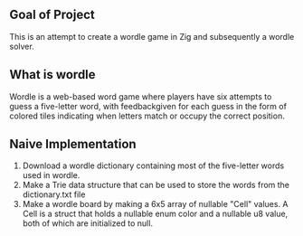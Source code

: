 ## Goal of Project
This is an attempt to create a wordle game in Zig and subsequently a wordle solver.

## What is wordle
Wordle is a web-based word game where players have six attempts to guess a five-letter word, with feedbackgiven for each guess in the form of colored tiles indicating when letters match or occupy the correct position.

## Naive Implementation
1. Download a wordle dictionary containing most of the five-letter words used in wordle.
2. Make a Trie data structure that can be used to store the words from the dictionary.txt file
3. Make a wordle board by making a 6x5 array of nullable "Cell" values. A Cell is a struct that holds a nullable enum color and a nullable u8 value, both of which are initialized to null.
